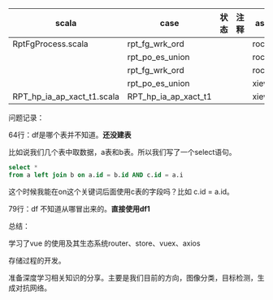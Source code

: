 | scala                      | case                 | 状态 | 注释 | assign  |
| -------------------------- | -------------------- | ---- | ---- | ------- |
| RptFgProcess.scala         | rpt_fg_wrk_ord       |      |      | roc     |
|                            | rpt_po_es_union      |      |      | roc     |
|                            | rpt_fg_wrk_ord       |      |      | roc     |
|                            | rpt_po_es_union      |      |      | xiewang |
| RPT_hp_ia_ap_xact_t1.scala | RPT_hp_ia_ap_xact_t1 |      |      | xiewang |

问题记录：

64行：df是哪个表并不知道。**还没建表**

比如说我们几个表中取数据，a表和b表。所以我们写了一个select语句。

```SQL
select * 
from a left join b on a.id = b.id AND c.id = a.i
```

这个时候我能在on这个关键词后面使用c表的字段吗？比如 c.id = a.id。  

79行：df 不知道从哪冒出来的。**直接使用df1**

总结：

学习了vue 的使用及其生态系统router、store、vuex、axios

存储过程的开发。

准备深度学习相关知识的分享。主要是我们目前的方向，图像分类，目标检测，生成对抗网络。
